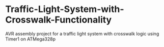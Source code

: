 # Traffic-Light-System-with-Crosswalk-Functionality
AVR assembly project for a traffic light system with crosswalk logic using Timer1 on ATMega328p
